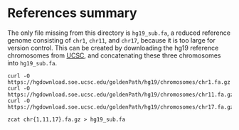 # References summary

The only file missing from this directory is `hg19_sub.fa`, a reduced reference genome consisting of `chr1`, `chr11`, and `chr17`, because it is too large for version control.
This can be created by downloading the hg19 reference chromosomes from [UCSC](https://hgdownload.soe.ucsc.edu/goldenPath/hg19/chromosomes/), and concatenating these three chromosomes into `hg19_sub.fa`.

```shell
curl -O https://hgdownload.soe.ucsc.edu/goldenPath/hg19/chromosomes/chr1.fa.gz
curl -O https://hgdownload.soe.ucsc.edu/goldenPath/hg19/chromosomes/chr11.fa.gz
curl -O https://hgdownload.soe.ucsc.edu/goldenPath/hg19/chromosomes/chr17.fa.gz

zcat chr{1,11,17}.fa.gz > hg19_sub.fa
```
